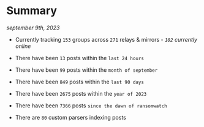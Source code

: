 
# Summary
_september 9th, 2023_

- Currently tracking `153` groups across `271` relays & mirrors - _`102` currently online_

- There have been `13` posts within the `last 24 hours`

- There have been `99` posts within the `month of september`

- There have been `849` posts within the `last 90 days`

- There have been `2675` posts within the `year of 2023`

- There have been `7366` posts `since the dawn of ransomwatch`

- There are `80` custom parsers indexing posts
